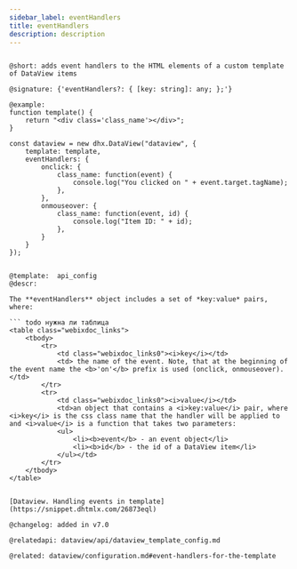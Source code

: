 ```yaml
---
sidebar_label: eventHandlers
title: eventHandlers
description: description
---          
```


```

@short: adds event handlers to the HTML elements of a custom template of DataView items

@signature: {'eventHandlers?: { [key: string]: any; };'}

@example: 
function template() {
    return "<div class='class_name'></div>";
}

const dataview = new dhx.DataView("dataview", {
    template: template,
    eventHandlers: {
        onclick: {
            class_name: function(event) {
                console.log("You clicked on " + event.target.tagName);
            },
        },
        onmouseover: {
            class_name: function(event, id) {
                console.log("Item ID: " + id);
            },
        }
    }
});


@template:	api_config
@descr: 

The **eventHandlers** object includes a set of *key:value* pairs, where:

``` todo нужна ли таблица
<table class="webixdoc_links">
	<tbody>
        <tr>
			<td class="webixdoc_links0"><i>key</i></td>
			<td> the name of the event. Note, that at the beginning of the event name the <b>'on'</b> prefix is used (onclick, onmouseover).</td>
		</tr>
        <tr>
			<td class="webixdoc_links0"><i>value</i></td>
			<td>an object that contains a <i>key:value</i> pair, where <i>key</i> is the css class name that the handler will be applied to and <i>value</i> is a function that takes two parameters:
            <ul>
                <li><b>event</b> - an event object</li>
                <li><b>id</b> - the id of a DataView item</li>
            </ul></td>
		</tr>
    </tbody>
</table>


[Dataview. Handling events in template](https://snippet.dhtmlx.com/26873eql)

@changelog: added in v7.0

@relatedapi: dataview/api/dataview_template_config.md

@related: dataview/configuration.md#event-handlers-for-the-template

``` 
